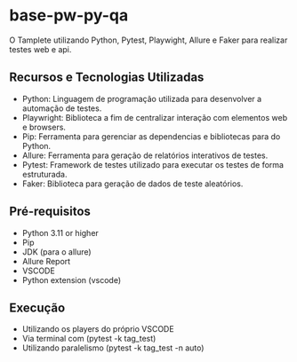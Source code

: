 # base-pw-py-qa

O Tamplete utilizando Python, Pytest, Playwight, Allure e Faker para realizar testes web e api.

## Recursos e Tecnologias Utilizadas

- Python: Linguagem de programação utilizada para desenvolver a automação de testes.
- Playwright: Biblioteca a fim de centralizar interação com elementos web e browsers.
- Pip: Ferramenta para gerenciar as dependencias e bibliotecas para do Python.
- Allure: Ferramenta para geração de relatórios interativos de testes.
- Pytest: Framework de testes utilizado para executar os testes de forma estruturada.
- Faker: Biblioteca para geração de dados de teste aleatórios.

## Pré-requisitos

- Python 3.11 or higher
- Pip
- JDK (para o allure)
- Allure Report
- VSCODE
- Python extension (vscode)

## Execução

- Utilizando os players do próprio VSCODE
- Via terminal com (pytest -k tag_test)
- Utilizando paralelismo (pytest -k tag_test -n auto)